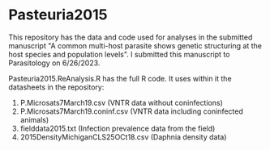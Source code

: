 # Pasteuria2015

This repository has the data and code used for analyses in the submitted manuscript 
"A common multi-host parasite shows genetic structuring at the host species and population levels".
I submitted this manuscript to Parasitology on 6/26/2023.

Pasteuria2015.ReAnalysis.R has the full R code. It uses within it the datasheets in the repository:
1. P.Microsats7March19.csv (VNTR data without coninfections)
2. P.Microsats7March19.coninf.csv (VNTR data including coninfected animals)
3. fielddata2015.txt (Infection prevalence data from the field)
4. 2015DensityMichiganCLS25OCt18.csv (Daphnia density data)

